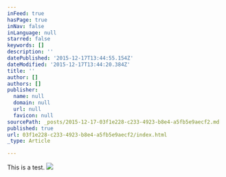 ```yaml
---
inFeed: true
hasPage: true
inNav: false
inLanguage: null
starred: false
keywords: []
description: ''
datePublished: '2015-12-17T13:44:55.154Z'
dateModified: '2015-12-17T13:44:20.384Z'
title: ''
author: []
authors: []
publisher:
  name: null
  domain: null
  url: null
  favicon: null
sourcePath: _posts/2015-12-17-03f1e228-c233-4923-b8e4-a5fb5e9aecf2.md
published: true
url: 03f1e228-c233-4923-b8e4-a5fb5e9aecf2/index.html
_type: Article

---
```

This is a test.
![](https://the-grid-user-content.s3-us-west-2.amazonaws.com/d0766954-73df-4f8a-8eb3-2f6c4b9f46dd.jpg)
